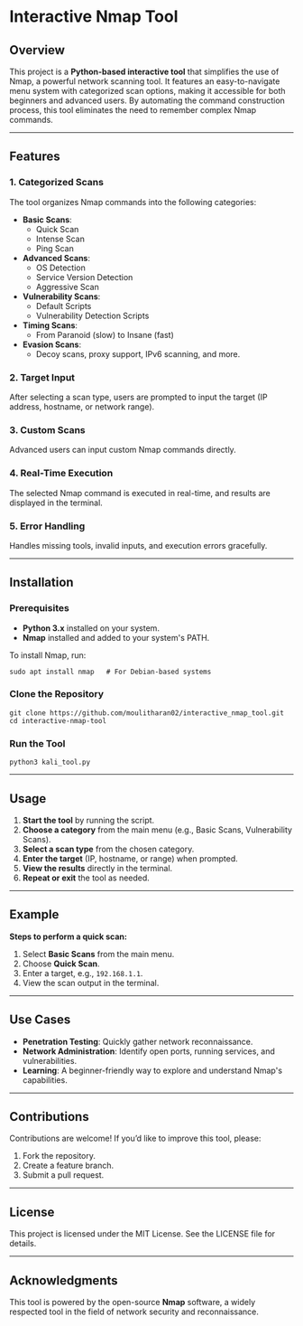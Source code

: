 # Interactive Nmap Tool

## Overview

This project is a **Python-based interactive tool** that simplifies the use of Nmap, a powerful network scanning tool. It features an easy-to-navigate menu system with categorized scan options, making it accessible for both beginners and advanced users. By automating the command construction process, this tool eliminates the need to remember complex Nmap commands.

---

## Features

### 1. **Categorized Scans**

The tool organizes Nmap commands into the following categories:

- **Basic Scans**:
  - Quick Scan
  - Intense Scan
  - Ping Scan
- **Advanced Scans**:
  - OS Detection
  - Service Version Detection
  - Aggressive Scan
- **Vulnerability Scans**:
  - Default Scripts
  - Vulnerability Detection Scripts
- **Timing Scans**:
  - From Paranoid (slow) to Insane (fast)
- **Evasion Scans**:
  - Decoy scans, proxy support, IPv6 scanning, and more.

### 2. **Target Input**

After selecting a scan type, users are prompted to input the target (IP address, hostname, or network range).

### 3. **Custom Scans**

Advanced users can input custom Nmap commands directly.

### 4. **Real-Time Execution**

The selected Nmap command is executed in real-time, and results are displayed in the terminal.

### 5. **Error Handling**

Handles missing tools, invalid inputs, and execution errors gracefully.

---

## Installation

### Prerequisites

- **Python 3.x** installed on your system.
- **Nmap** installed and added to your system's PATH.

To install Nmap, run:

```
sudo apt install nmap   # For Debian-based systems
```

### Clone the Repository

```
git clone https://github.com/moulitharan02/interactive_nmap_tool.git
cd interactive-nmap-tool
```

### Run the Tool

```
python3 kali_tool.py
```

---

## Usage

1. **Start the tool** by running the script.
2. **Choose a category** from the main menu (e.g., Basic Scans, Vulnerability Scans).
3. **Select a scan type** from the chosen category.
4. **Enter the target** (IP, hostname, or range) when prompted.
5. **View the results** directly in the terminal.
6. **Repeat or exit** the tool as needed.

---

## Example

**Steps to perform a quick scan:**

1. Select **Basic Scans** from the main menu.
2. Choose **Quick Scan**.
3. Enter a target, e.g., `192.168.1.1`.
4. View the scan output in the terminal.

---

## Use Cases

- **Penetration Testing**: Quickly gather network reconnaissance.
- **Network Administration**: Identify open ports, running services, and vulnerabilities.
- **Learning**: A beginner-friendly way to explore and understand Nmap's capabilities.

---

## Contributions

Contributions are welcome! If you’d like to improve this tool, please:

1. Fork the repository.
2. Create a feature branch.
3. Submit a pull request.

---

## License

This project is licensed under the MIT License. See the LICENSE file for details.

---

## Acknowledgments

This tool is powered by the open-source **Nmap** software, a widely respected tool in the field of network security and reconnaissance.

